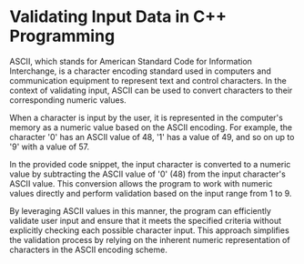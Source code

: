 # Validating Input Data in C++ Programming
ASCII, which stands for American Standard Code for Information Interchange, is a character encoding standard used in computers and communication equipment to represent text and control characters. In the context of validating input, ASCII can be used to convert characters to their corresponding numeric values.

When a character is input by the user, it is represented in the computer's memory as a numeric value based on the ASCII encoding. For example, the character '0' has an ASCII value of 48, '1' has a value of 49, and so on up to '9' with a value of 57.

In the provided code snippet, the input character is converted to a numeric value by subtracting the ASCII value of '0' (48) from the input character's ASCII value. This conversion allows the program to work with numeric values directly and perform validation based on the input range from 1 to 9.

By leveraging ASCII values in this manner, the program can efficiently validate user input and ensure that it meets the specified criteria without explicitly checking each possible character input. This approach simplifies the validation process by relying on the inherent numeric representation of characters in the ASCII encoding scheme.
